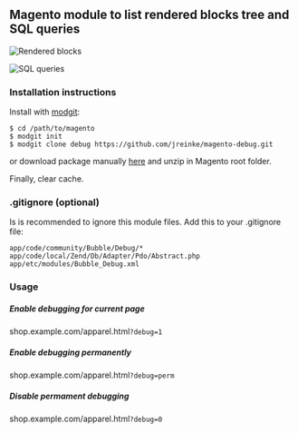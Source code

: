 ## Magento module to list rendered blocks tree and SQL queries

![Rendered blocks](http://i.imgur.com/6spPPyQ.png)

![SQL queries](http://i.imgur.com/yWswA7c.png)

### Installation instructions

Install with [modgit](https://github.com/jreinke/modgit):

    $ cd /path/to/magento
    $ modgit init
    $ modgit clone debug https://github.com/jreinke/magento-debug.git

or download package manually [here](https://github.com/jreinke/magento-debug/archive/master.zip) and unzip in Magento root folder.

Finally, clear cache.

### .gitignore (optional)

Is is recommended to ignore this module files. Add this to your .gitignore file:

    app/code/community/Bubble/Debug/*
    app/code/local/Zend/Db/Adapter/Pdo/Abstract.php
    app/etc/modules/Bubble_Debug.xml

### Usage

##### Enable debugging for current page

shop.example.com/apparel.html`?debug=1`

##### Enable debugging permanently

shop.example.com/apparel.html`?debug=perm`

##### Disable permament debugging

shop.example.com/apparel.html`?debug=0`
